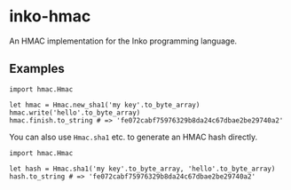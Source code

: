 # inko-hmac

An HMAC implementation for the Inko programming language.

## Examples

    import hmac.Hmac

    let hmac = Hmac.new_sha1('my key'.to_byte_array)
    hmac.write('hello'.to_byte_array)
    hmac.finish.to_string # => 'fe072cabf75976329b8da24c67dbae2be29740a2'

You can also use `Hmac.sha1` etc. to generate an HMAC hash directly.

    import hmac.Hmac

    let hash = Hmac.sha1('my key'.to_byte_array, 'hello'.to_byte_array)
    hash.to_string # => 'fe072cabf75976329b8da24c67dbae2be29740a2'
